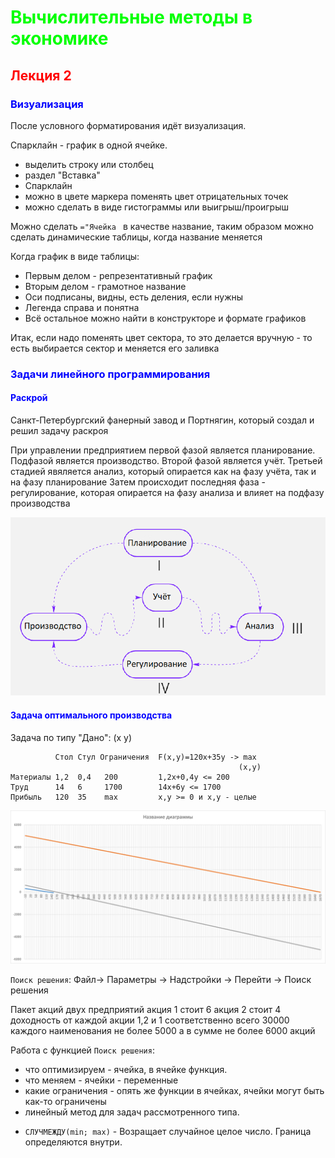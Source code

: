 # <span style="color:lime"> Вычислительные методы в экономике </span>
## <span style="color:red"> Лекция 2 </span>

### <span style="color:blue"> Визуализация </span>

После условного форматирования идёт визуализация.

Спарклайн - график в одной ячейке.
- выделить строку или столбец
- раздел "Вставка"
- Спарклайн
- можно в цвете маркера поменять цвет отрицательных точек
- можно сделать в виде гистограммы или выигрыш/проигрыш

Можно сделать ``="Ячейка `` в качестве название, таким образом можно сделать динамические таблицы, когда название меняется

Когда график в виде таблицы:
- Первым делом - репрезентативный график
- Вторым делом - грамотное название
- Оси подписаны, видны, есть деления, если нужны
- Легенда справа и понятна
- Всё остальное можно найти в конструкторе и формате графиков


Итак, если надо поменять цвет сектора, то это делается вручную - то есть выбирается сектор и меняется его заливка

### <span style="color:blue"> Задачи линейного программирования </span>

#### <span style="color:blue"> Раскрой </span>
Санкт-Петербургский фанерный завод и Портнягин, который создал и решил задачу раскроя

При управлении предприятием первой фазой является планирование.
Подфазой является производство.
Второй фазой является учёт.
Третьей стадией явяляется анализ, который опирается как на фазу учёта, так и на фазу планирование 
Затем происходит последняя фаза - регулирование, которая опирается на фазу анализа и влияет на подфазу производства 

![Схема управления](https://github.com/Alex-Zaberlin/computational-methods-in-economics/blob/main/%D0%93%D1%80%D0%B0%D1%84%D0%B8%D0%BA%D0%B8%20%D0%B8%20%D1%80%D0%B8%D1%81%D1%83%D0%BD%D0%BA%D0%B8/%D0%9F%D1%80%D0%BE%D1%86%D0%B5%D1%81%D1%81%20%D1%83%D0%BF%D1%80%D0%B0%D0%B2%D0%BB%D0%B5%D0%BD%D0%B8%D1%8F.png)

#### <span style="color:blue"> Задача оптимального производства </span>
Задача по типу "Дано":
          (x       y)

              Стол Стул Ограничения  F(x,y)=120x+35y -> max 
                                                       (x,y)
    Материалы 1,2  0,4   200         1,2x+0,4y <= 200    
    Труд      14   6     1700        14x+6y <= 1700
    Прибыль   120  35    max         x,y >= 0 и x,y - целые

![График ограничений и линии прибыли равной 10000 в зависимости от количества использованных материалов и труда](https://github.com/Alex-Zaberlin/computational-methods-in-economics/blob/main/%D0%93%D1%80%D0%B0%D1%84%D0%B8%D0%BA%D0%B8%20%D0%B8%20%D1%80%D0%B8%D1%81%D1%83%D0%BD%D0%BA%D0%B8/%D0%93%D1%80%D0%B0%D1%84%D0%B8%D0%BA%20%D0%BB%D0%B5%D0%BA%D1%86%D0%B8%D0%B8%202.png)

``Поиск решения``: Файл-> Параметры -> Надстройки -> Перейти -> Поиск решения

Пакет акций двух предприятий
акция 1 стоит 6
акция 2 стоит 4
доходность от каждой акции 1,2 и 1 соответственно
всего 30000
каждого наименования не более 5000
а в сумме не более 6000 акций

Работа с функцией ``Поиск решения``: 
- что оптимизируем - ячейка, в ячейке функция.
- что меняем - ячейки - переменные
- какие ограничения - опять же функции в ячейках, ячейки могут быть как-то ограничены
- линейный метод для задач рассмотренного типа.

* ``СЛУЧМЕЖДУ(min; max)`` - Возращает случайное целое число. Граница определяются внутри.
